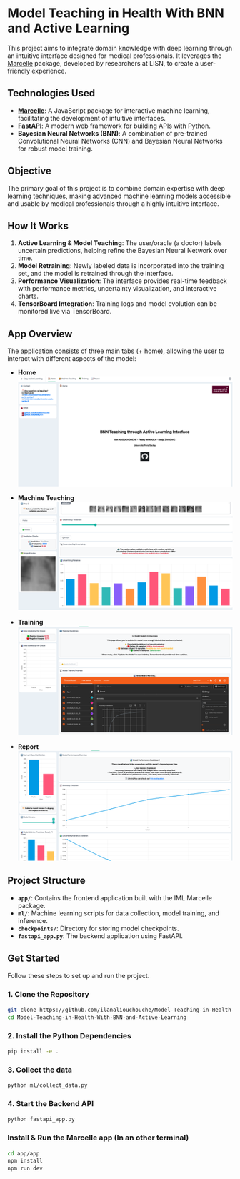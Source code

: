 # Model Teaching in Health With BNN and Active Learning

This project aims to integrate domain knowledge with deep learning through an intuitive interface designed for medical professionals. It leverages the [Marcelle](https://marcelle.dev/) package, developed by researchers at LISN, to create a user-friendly experience.

## Technologies Used

- **[Marcelle](https://marcelle.dev/)**: A JavaScript package for interactive machine learning, facilitating the development of intuitive interfaces.
- **[FastAPI](https://fastapi.tiangolo.com/)**: A modern web framework for building APIs with Python.
- **Bayesian Neural Networks (BNN)**: A combination of pre-trained Convolutional Neural Networks (CNN) and Bayesian Neural Networks for robust model training.

## Objective

The primary goal of this project is to combine domain expertise with deep learning techniques, making advanced machine learning models accessible and usable by medical professionals through a highly intuitive interface.

## How It Works

1. **Active Learning & Model Teaching**: The user/oracle (a doctor) labels uncertain predictions, helping refine the Bayesian Neural Network over time.
2. **Model Retraining**: Newly labeled data is incorporated into the training set, and the model is retrained through the interface.
3. **Performance Visualization**: The interface provides real-time feedback with performance metrics, uncertainty visualization, and interactive charts.
4. **TensorBoard Integration**: Training logs and model evolution can be monitored live via TensorBoard.

## App Overview

The application consists of three main tabs (+ home), allowing the user to interact with different aspects of the model:

- **Home**  
  ![Home](rsrc/home.png)

- **Machine Teaching**  
  ![Machine Teaching](rsrc/machineteaching.png)

- **Training**  
  ![Training](rsrc/training.png)

- **Report**  
  ![Report](rsrc/report.png)

## Project Structure

- **`app/`**: Contains the frontend application built with the IML Marcelle package.
- **`ml/`**: Machine learning scripts for data collection, model training, and inference.
- **`checkpoints/`**: Directory for storing model checkpoints.
- **`fastapi_app.py`**: The backend application using FastAPI.

## Get Started

Follow these steps to set up and run the project.

### 1. Clone the Repository

```bash
git clone https://github.com/ilanaliouchouche/Model-Teaching-in-Health-With-BNN-and-Active-Learning.git 
cd Model-Teaching-in-Health-With-BNN-and-Active-Learning
```

### 2. Install the Python Dependencies

```bash
pip install -e .
```

### 3. Collect the data 
```bash
python ml/collect_data.py
```

### 4. Start the Backend API

```bash
python fastapi_app.py
```

### Install & Run the Marcelle app (In an other terminal)

```bash
cd app/app
npm install
npm run dev
```